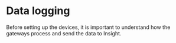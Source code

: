 # Data logging

Before setting up the devices, it is important to understand how the gateways process and send the data to Insight.
